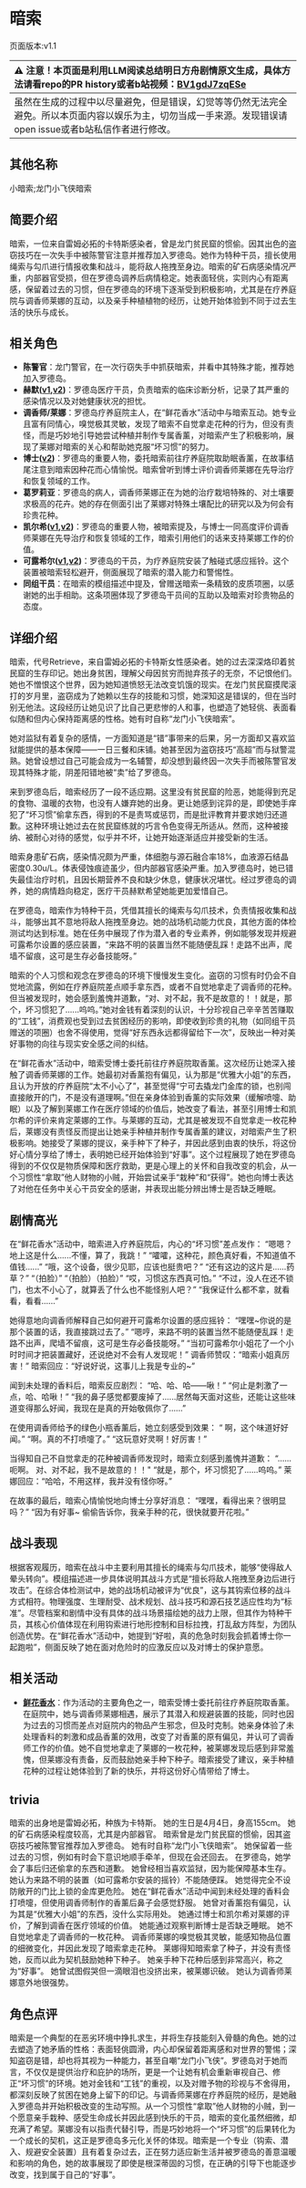 # 暗索
页面版本:v1.1
 

| :warning: 注意！本页面是利用LLM阅读总结明日方舟剧情原文生成，具体方法请看repo的PR history或者b站视频：[BV1gdJ7zqESe](https://www.bilibili.com/video/BV1gdJ7zqESe/)         |
|:----------------------------|
| 虽然在生成的过程中以尽量避免，但是错误，幻觉等等仍然无法完全避免。所以本页面内容以娱乐为主，切勿当成一手来源。发现错误请open issue或者b站私信作者进行修改。|



## 其他名称
小暗索;龙门小飞侠暗索
## 简要介绍
暗索，一位来自雷姆必拓的卡特斯感染者，曾是龙门贫民窟的惯偷。因其出色的盗窃技巧在一次失手中被陈警官注意并推荐加入罗德岛。她作为特种干员，擅长使用绳索与勾爪进行情报收集和战斗，能将敌人拖拽至身边。暗索的矿石病感染情况严重，内部器官受损，但在罗德岛调养后病情稳定。她表面轻佻，实则内心有距离感，保留着过去的习惯，但在罗德岛的环境下逐渐受到积极影响，尤其是在疗养庭院与调香师莱娜的互动，以及亲手种植植物的经历，让她开始体验到不同于过去生活的快乐与成长。
## 相关角色
-   **陈警官**：龙门警官，在一次行窃失手中抓获暗索，并看中其特殊才能，推荐她加入罗德岛。
-   **赫默([v1](char_108_silent.md),[v2](../char_v3/char_108_silent.md))**：罗德岛医疗干员，负责暗索的临床诊断分析，记录了其严重的感染情况以及对她健康状况的担忧。
-   **调香师/莱娜**：罗德岛疗养庭院主人，在“鲜花香水”活动中与暗索互动。她专业且富有同情心，嗅觉极其灵敏，发现了暗索不自觉拿走花种的行为，但没有责怪，而是巧妙地引导她尝试种植并制作专属香薰，对暗索产生了积极影响，展现了莱娜对暗索的关心和帮助她克服“坏习惯”的努力。
-   **博士([v2](../char_v3/extended_char_bo_shi.md))**：罗德岛的重要人物，委托暗索前往疗养庭院取助眠香薰，在故事结尾注意到暗索因种花而心情愉悦。暗索曾听到博士评价调香师莱娜在先导治疗和恢复领域的工作。
-   **葛罗莉亚**：罗德岛的病人，调香师莱娜正在为她的治疗栽培特殊的、对土壤要求极高的花卉。她的存在侧面引出了莱娜对特殊土壤配比的研究以及为何会有珍贵花种。
-   **凯尔希([v1](char_003_kalts.md),[v2](../char_v3/char_003_kalts.md))**：罗德岛的重要人物，被暗索提及，与博士一同高度评价调香师莱娜在先导治疗和恢复领域的工作，暗索引用他们的话来支持莱娜工作的价值。
-   **可露希尔([v1](extended_char_ke_lu_xi_er.md),[v2](../char_v3/extended_char_ke_lu_xi_er.md))**：罗德岛的干员，为疗养庭院安装了触碰式感应摇铃。这个装置被暗索轻松避开，侧面展现了暗索的潜入能力和警惕性。
-   **同组干员**：在暗索的模组描述中提及，曾赠送暗索一条精致的皮质项圈，以感谢她的出手相助。这条项圈体现了罗德岛干员间的互助以及暗索对珍贵物品的态度。
## 详细介绍
暗索，代号Retrieve，来自雷姆必拓的卡特斯女性感染者。她的过去深深烙印着贫民窟的生存印记。她出身贫困，理解父母因贫穷而抛弃孩子的无奈，不记恨他们。她也不憎恨这个世界，因为她知道愤怒无法改变饥饿的现实。在龙门贫民窟摸爬滚打的岁月里，盗窃成为了她赖以生存的技能和习惯，她深知这是错误的，但在当时别无他法。这段经历让她见识了比自己更悲惨的人和事，也塑造了她轻佻、表面看似随和但内心保持距离感的性格。她有时自称“龙门小飞侠暗索”。

她对监狱有着复杂的感情，一方面知道是“错”事带来的后果，另一方面却又喜欢监狱能提供的基本保障——一日三餐和床铺。她甚至因为盗窃技巧“高超”而与狱警混熟。她曾设想过自己可能会成为一名辅警，却没想到最终因一次失手而被陈警官发现其特殊才能，阴差阳错地被“卖”给了罗德岛。

来到罗德岛后，暗索经历了一段不适应期。这里没有贫民窟的险恶，她能得到充足的食物、温暖的衣物，也没有人嫌弃她的出身。更让她感到诧异的是，即使她手痒犯了“坏习惯”偷拿东西，得到的不是责骂或惩罚，而是批评教育并要求她归还道歉。这种环境让她过去在贫民窟练就的巧言令色变得无所适从。然而，这种被接纳、被耐心对待的感觉，似乎并不坏，让她开始逐渐适应并接受新的生活。

暗索身患矿石病，感染情况颇为严重，体细胞与源石融合率18%，血液源石结晶密度0.30u/L。体表侵蚀痕迹虽少，但内部器官感染严重。加入罗德岛时，她已错失最佳治疗时机，且因长期营养不良和缺少休息，健康状况堪忧。经过罗德岛的调养，她的病情趋向稳定，医疗干员赫默希望她能更加爱惜自己。

在罗德岛，暗索作为特种干员，凭借其擅长的绳索与勾爪技术，负责情报收集和战斗，能够出其不意地将敌人拖拽至身边。她的战场机动能力优良，其他方面的体检测试均达到标准。她在任务中展现了作为潜入者的专业素养，例如能够发现并规避可露希尔设置的感应装置，“来路不明的装置当然不能随便乱踩！走路不出声，爬墙不留痕，这可是生存必备技能呀。”

暗索的个人习惯和观念在罗德岛的环境下慢慢发生变化。盗窃的习惯有时仍会不自觉地流露，例如在疗养庭院差点顺手拿东西，或者不自觉地拿走了调香师的花种。但当被发现时，她会感到羞愧并道歉，“对、对不起，我不是故意的！！就是，那个，坏习惯犯了......呜呜。”她对金钱有着深刻的认识，十分珍视自己辛辛苦苦赚取的“工钱”，消费观也受到过去贫困经历的影响，即使收到珍贵的礼物（如同组干员赠送的项圈）也舍不得使用，觉得“好东西永远都得留给下一次”，反映出一种对美好事物的向往与现实安全感之间的纠结。

在“鲜花香水”活动中，暗索受博士委托前往疗养庭院取香薰。这次经历让她深入接触了调香师莱娜的工作。她最初对香薰抱有偏见，认为那是“优雅大小姐”的东西，且认为开放的疗养庭院“太不小心了”，甚至觉得“宁可去撬龙门金库的锁，也别闯直接敞开的门，不是没有道理啊。”但在亲身体验到香薰的实际效果（缓解喷嚏、助眠）以及了解到莱娜工作在医疗领域的价值后，她改变了看法，甚至引用博士和凯尔希的评价来肯定莱娜的工作。与莱娜的互动，尤其是被发现不自觉拿走一枚花种后，莱娜没有责怪反而提出让她亲手种植并制作专属香薰的建议，对暗索产生了积极影响。她接受了莱娜的提议，亲手种下了种子，并因此感到由衷的快乐，将这份好心情分享给了博士，表明她已经开始体验到“好事”。这个过程展现了她在罗德岛得到的不仅仅是物质保障和医疗救助，更是心理上的关怀和自我改变的机会，从一个习惯性“拿取”他人财物的小贼，开始尝试亲手“栽种”和“获得”。她也向博士表达了对他在任务中关心干员安全的感谢，并表现出能分辨出博士是否缺乏睡眠。
## 剧情高光
在“鲜花香水”活动中，暗索进入疗养庭院后，内心的“坏习惯”差点发作：
“嗯嗯？地上这是什么......不懂，算了，我跳！”
“嚯嚯，这种花，颜色真好看，不知道值不值钱......”
“哦，这个设备，很少见耶，应该也挺贵吧？”
“还有这边的这片是......药草？”
“（拍脸）”
“（拍脸）（拍脸）”
“哎，习惯这东西真可怕。”
“不过，没人在还不锁门，也太不小心了，就算丢了什么也不能怪别人吧？”
“我保证什么都不拿，就看看，看看......”

她得意地向调香师解释自己如何避开可露希尔设置的感应摇铃：
“嘿嘿~你说的是那个装置的话，我直接跳过去了。”
“嗯哼，来路不明的装置当然不能随便乱踩！走路不出声，爬墙不留痕，这可是生存必备技能呀。”
“当初可露希尔小姐花了一个小时时间才把装置藏好，还说绝对不会有人发现呢！”
调香师赞叹：“暗索小姐真厉害！”
暗索回应：“好说好说，这事儿上我是专业的~”

闻到未处理的香料后，暗索反应剧烈：
“哈、哈、哈——啾！”
“何止是刺激了一点，哈、哈啾！”
“我的鼻子感觉都要废掉了......居然每天面对这些，还能让这些味道变得那么好闻，我现在是真的开始敬佩你了......”

在使用调香师给予的绿色小瓶香薰后，她立刻感受到效果：
“ 啊，这个味道好好闻。”
“啊。真的不打喷嚏了。”
“这玩意好灵啊！好厉害！”

当得知自己不自觉拿走的花种被调香师发现时，暗索立刻感到羞愧并道歉：
“......呃啊。 对、对不起，我不是故意的！！"
“就是，那个，坏习惯犯了......呜呜。”
莱娜回应：“哈哈，不用这样，我并没有怪你呀。”

在故事的最后，暗索心情愉悦地向博士分享好消息：
“嘿嘿，看得出来？很明显吗？”
“因为有好事~ 偷偷告诉你，我亲手种的花，很快就要开花啦。”
## 战斗表现
根据客观履历，暗索在战斗中主要利用其擅长的绳索与勾爪技术，能够“使得敌人晕头转向”。模组描述进一步具体说明其战斗方式是“擅长将敌人拖拽至身边后进行攻击”。在综合体检测试中，她的战场机动被评为“优良”，这与其钩索位移的战斗方式相符。物理强度、生理耐受、战术规划、战斗技巧和源石技艺适应性均为“标准”。尽管档案和剧情中没有具体的战斗场景描绘她的战力上限，但其作为特种干员，其核心价值体现在利用钩索进行地形控制和目标拉拽，打乱敌方阵型，为团队创造优势。在“鲜花香水”活动中，她提到“好啦，真的危急时刻我会抓着博士你一起跑啦”，侧面反映了她在面对危险时的应激反应以及对博士的保护意愿。
## 相关活动
-   **[鲜花香水](../stories/story_rope_set_1.md)**：作为活动的主要角色之一，暗索受博士委托前往疗养庭院取香薰。在庭院中，她与调香师莱娜相遇，展示了其潜入和规避装置的技能，同时也因为过去的习惯而差点对庭院内的物品产生邪念，但及时克制。她亲身体验了未处理香料的刺激和成品香薰的效用，改变了对香薰的原有偏见，并认可了调香师工作的价值。她不自觉地拿走了莱娜的一枚花种，被莱娜发现后感到非常羞愧，但莱娜没有责备，反而鼓励她亲手种下种子。暗索接受了建议，亲手种植花种的过程让她体验到了新的快乐，并将这份好心情带给了博士。
## trivia
暗索的出身地是雷姆必拓，种族为卡特斯。
她的生日是4月4日，身高155cm。
她的矿石病感染程度较高，尤其是内部器官。
暗索曾是龙门贫民窟的惯偷，因其盗窃技巧被陈警官推荐加入罗德岛。
她有时自称“龙门小飞侠暗索”。
她保留着一些过去的习惯，例如有时会下意识地顺手牵羊，但现在会还回去。
在罗德岛，她学会了事后归还偷拿的东西和道歉。
她曾经相当喜欢监狱，因为能保障基本生存。
她认为来路不明的装置（如可露希尔安装的摇铃）不能随便踩。
她觉得完全不设防敞开的门比上锁的金库更危险。
她在“鲜花香水”活动中闻到未经处理的香料会打喷嚏，但使用调香师制作的香薰后鼻子会感觉舒服。
她曾对香薰抱有偏见，认为其是“优雅大小姐”的东西，没什么实际用处。
她通过博士和凯尔希对莱娜的评价，了解到调香在医疗领域的价值。
她能通过观察判断博士是否缺乏睡眠。
她不自觉地拿走了调香师的一枚花种。
调香师莱娜的嗅觉极其灵敏，能感知物品位置的细微变化，并因此发现了暗索拿走花种。
莱娜得知暗索拿了种子，并没有责怪她，反而以此为契机鼓励她种下种子。
她亲手种下花种后感到非常高兴，称之为“好事”。
她曾试图假哭但一滴眼泪也没挤出来，被莱娜识破。
她认为调香师莱娜意外地很强势。
## 角色点评
暗索是一个典型的在恶劣环境中挣扎求生，并将生存技能刻入骨髓的角色。她的过去塑造了她矛盾的性格：表面轻佻圆滑，内心却保留着距离感和对世界的警惕；深知盗窃是错，却也将其视为一种能力，甚至自嘲“龙门小飞侠”。罗德岛对于她而言，不仅仅是提供治疗和庇护的场所，更是一个让她有机会重新审视自己、修正“坏习惯”的环境。她对金钱和“工钱”的重视，以及对赠予物的珍视与不舍得用，都深刻反映了贫困在她身上留下的印记。与调香师莱娜在疗养庭院的经历，是她融入罗德岛并开始积极改变的生动写照。从一个习惯性“拿取”他人财物的小贼，到一个愿意亲手栽种、感受生命成长并因此感到快乐的干员，暗索的变化虽然细微，却充满了希望。莱娜没有以指责代替引导，而是巧妙地将一个“坏习惯”的后果转化为一个成长的契机，这正是罗德岛多元化关怀的体现。暗索是一个专业（钩索、潜入、规避安全装置）且有着复杂过去，正在努力适应新生活并被罗德岛的善意温暖和影响的角色，她的故事展现了即使是根深蒂固的习惯，在正确的引导下也能逐步改变，找到属于自己的“好事”。